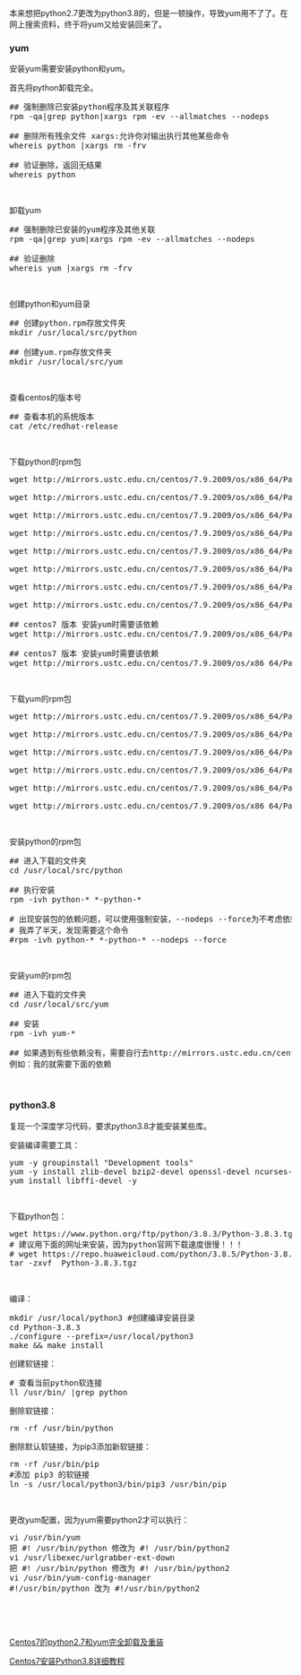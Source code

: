 本来想把python2.7更改为python3.8的，但是一顿操作，导致yum用不了了。在网上搜索资料，终于将yum又给安装回来了。
<h3>yum</h3>
安装yum需要安装python和yum。

首先将python卸载完全。
<pre class="EnlighterJSRAW" data-enlighter-language="generic" data-enlighter-theme="atomic">## 强制删除已安装python程序及其关联程序
rpm -qa|grep python|xargs rpm -ev --allmatches --nodeps 

## 删除所有残余文件 xargs:允许你对输出执行其他某些命令
whereis python |xargs rm -frv 

## 验证删除，返回无结果
whereis python</pre>
&nbsp;

卸载yum
<pre class="EnlighterJSRAW" data-enlighter-language="generic" data-enlighter-theme="atomic">## 强制删除已安装的yum程序及其他关联
rpm -qa|grep yum|xargs rpm -ev --allmatches --nodeps

## 验证删除
whereis yum |xargs rm -frv</pre>
&nbsp;

创建python和yum目录
<pre class="EnlighterJSRAW" data-enlighter-language="generic" data-enlighter-theme="atomic">## 创建python.rpm存放文件夹
mkdir /usr/local/src/python

## 创建yum.rpm存放文件夹
mkdir /usr/local/src/yum</pre>
&nbsp;

查看centos的版本号
<pre class="EnlighterJSRAW" data-enlighter-language="generic" data-enlighter-theme="atomic">## 查看本机的系统版本
cat /etc/redhat-release</pre>
&nbsp;

下载python的rpm包
<pre class="EnlighterJSRAW" data-enlighter-language="generic" data-enlighter-theme="atomic">wget http://mirrors.ustc.edu.cn/centos/7.9.2009/os/x86_64/Packages/rpm-python-4.11.3-45.el7.x86_64.rpm

wget http://mirrors.ustc.edu.cn/centos/7.9.2009/os/x86_64/Packages/python-urlgrabber-3.10-10.el7.noarch.rpm

wget http://mirrors.ustc.edu.cn/centos/7.9.2009/os/x86_64/Packages/python-setuptools-0.9.8-7.el7.noarch.rpm

wget http://mirrors.ustc.edu.cn/centos/7.9.2009/os/x86_64/Packages/python-pycurl-7.19.0-19.el7.x86_64.rpm

wget http://mirrors.ustc.edu.cn/centos/7.9.2009/os/x86_64/Packages/python-libs-2.7.5-89.el7.x86_64.rpm

wget http://mirrors.ustc.edu.cn/centos/7.9.2009/os/x86_64/Packages/python-iniparse-0.4-9.el7.noarch.rpm

wget http://mirrors.ustc.edu.cn/centos/7.9.2009/os/x86_64/Packages/python-devel-2.7.5-89.el7.x86_64.rpm

wget http://mirrors.ustc.edu.cn/centos/7.9.2009/os/x86_64/Packages/python-2.7.5-89.el7.x86_64.rpm

## centos7 版本 安装yum时需要该依赖
wget http://mirrors.ustc.edu.cn/centos/7.9.2009/os/x86_64/Packages/python-kitchen-1.1.1-5.el7.noarch.rpm

## centos7 版本 安装yum时需要该依赖
wget http://mirrors.ustc.edu.cn/centos/7.9.2009/os/x86_64/Packages/libxml2-python-2.9.1-6.el7.5.x86_64.rpm</pre>
&nbsp;

下载yum的rpm包
<pre class="EnlighterJSRAW" data-enlighter-language="generic" data-enlighter-theme="atomic">wget http://mirrors.ustc.edu.cn/centos/7.9.2009/os/x86_64/Packages/yum-3.4.3-168.el7.centos.noarch.rpm

wget http://mirrors.ustc.edu.cn/centos/7.9.2009/os/x86_64/Packages/yum-metadata-parser-1.1.4-10.el7.x86_64.rpm

wget http://mirrors.ustc.edu.cn/centos/7.9.2009/os/x86_64/Packages/yum-plugin-aliases-1.1.31-54.el7_8.noarch.rpm

wget http://mirrors.ustc.edu.cn/centos/7.9.2009/os/x86_64/Packages/yum-plugin-fastestmirror-1.1.31-54.el7_8.noarch.rpm

wget http://mirrors.ustc.edu.cn/centos/7.9.2009/os/x86_64/Packages/yum-plugin-protectbase-1.1.31-54.el7_8.noarch.rpm

wget http://mirrors.ustc.edu.cn/centos/7.9.2009/os/x86_64/Packages/yum-utils-1.1.31-54.el7_8.noarch.rpm</pre>
&nbsp;

安装python的rpm包
<pre class="EnlighterJSRAW" data-enlighter-language="generic" data-enlighter-theme="atomic">## 进入下载的文件夹
cd /usr/local/src/python 

## 执行安装
rpm -ivh python-* *-python-*

# 出现安装包的依赖问题，可以使用强制安装，--nodeps --force为不考虑依赖包，强制安装，如下解决即可：
# 我弄了半天，发现需要这个命令
#rpm -ivh python-* *-python-* --nodeps --force
</pre>
&nbsp;

安装yum的rpm包
<pre class="EnlighterJSRAW" data-enlighter-language="generic" data-enlighter-theme="atomic">## 进入下载的文件夹
cd /usr/local/src/yum

## 安装
rpm -ivh yum-*

## 如果遇到有些依赖没有，需要自行去http://mirrors.ustc.edu.cn/centos/7.9.2009/os/x86_64/Packages/ 下载
例如：我的就需要下面的依赖</pre>
&nbsp;
<h3>python3.8</h3>
复现一个深度学习代码，要求python3.8才能安装某些库。

安装编译需要工具：
<pre class="EnlighterJSRAW" data-enlighter-language="generic" data-enlighter-theme="atomic">yum -y groupinstall "Development tools"
yum -y install zlib-devel bzip2-devel openssl-devel ncurses-devel sqlite-devel readline-devel tk-devel gdbm-devel db4-devel libpcap-devel xz-devel
yum install libffi-devel -y
</pre>
&nbsp;

下载python包：
<pre class="EnlighterJSRAW" data-enlighter-language="generic" data-enlighter-theme="atomic">wget https://www.python.org/ftp/python/3.8.3/Python-3.8.3.tgz
# 建议用下面的网址来安装，因为python官网下载速度很慢！！！
# wget https://repo.huaweicloud.com/python/3.8.5/Python-3.8.5.tgz
tar -zxvf  Python-3.8.3.tgz
</pre>
&nbsp;

编译：
<pre class="EnlighterJSRAW" data-enlighter-language="generic" data-enlighter-theme="atomic">mkdir /usr/local/python3 #创建编译安装目录
cd Python-3.8.3
./configure --prefix=/usr/local/python3
make &amp;&amp; make install</pre>
创建软链接：
<pre class="EnlighterJSRAW" data-enlighter-language="generic" data-enlighter-theme="atomic"># 查看当前python软连接
ll /usr/bin/ |grep python</pre>
删除软链接：
<pre class="EnlighterJSRAW" data-enlighter-language="generic" data-enlighter-theme="atomic">rm -rf /usr/bin/python</pre>
删除默认软链接，为pip3添加新软链接：
<pre class="EnlighterJSRAW" data-enlighter-language="generic" data-enlighter-theme="atomic">rm -rf /usr/bin/pip
#添加 pip3 的软链接 
ln -s /usr/local/python3/bin/pip3 /usr/bin/pip</pre>
&nbsp;

更改yum配置，因为yum需要python2才可以执行：
<pre class="EnlighterJSRAW" data-enlighter-language="generic" data-enlighter-theme="atomic">vi /usr/bin/yum 
把 #! /usr/bin/python 修改为 #! /usr/bin/python2 
vi /usr/libexec/urlgrabber-ext-down 
把 #! /usr/bin/python 修改为 #! /usr/bin/python2
vi /usr/bin/yum-config-manager
#!/usr/bin/python 改为 #!/usr/bin/python2
</pre>
&nbsp;

&nbsp;

<a href="https://blog.csdn.net/WLPJLP/article/details/116590879">Centos7的python2.7和yum完全卸载及重装</a>

<a href="https://blog.csdn.net/fanxl10/article/details/106854062?spm=1001.2014.3001.8078#comments_25841265">Centos7安装Python3.8详细教程</a>

